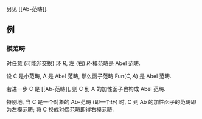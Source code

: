 
另见 [[Ab-范畴]].

## 例

### 模范畴

对任意 (可能非交换) 环 $R$, 左 (右) $R$-模范畴是 Abel 范畴.

设 $\mathsf C$ 是小范畴, $\mathsf A$ 是 Abel 范畴, 那么函子范畴 $\mathsf {Fun}(C,A)$ 是 Abel 范畴.

若进一步 $\mathsf C$ 是 [[Ab-范畴]], 则 $\mathsf C$ 到 $\mathsf A$ 的加性函子也构成 Abel 范畴.

特别地, 当 $\mathsf C$ 是一个对象的 $\mathsf {Ab}$-范畴 (即一个环) 时, $\mathsf C$ 到 $\mathsf {Ab}$ 的加性函子的范畴即为左模范畴; 将 $\mathsf C$ 换成对偶范畴即得右模范畴.